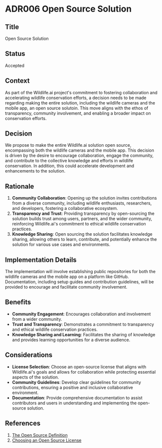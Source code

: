 # ADR006 Open Source Solution

## Title
Open Source Solution

## Status
Accepted

## Context
As part of the Wildlife.ai project's commitment to fostering collaboration and accelerating wildlife conservation efforts, a decision needs to be made regarding making the entire solution, including the wildlife cameras and the mobile app, an open source solutoin. This move aligns with the ethos of transparency, community involvement, and enabling a broader impact on conservation efforts.

## Decision
We propose to make the entire Wildlife.ai solution open source, encompassing both the wildlife cameras and the mobile app. This decision is driven by the desire to encourage collaboration, engage the community, and contribute to the collective knowledge and efforts in wildlife conservation. In addition, this could accelerate development and enhancements to the solution.

## Rationale
1. **Community Collaboration**: Opening up the solution invites contributions from a diverse community, including wildlife enthusiasts, researchers, and developers, fostering a collaborative ecosystem.
2. **Transparency and Trust**: Providing transparency by open-sourcing the solution builds trust among users, partners, and the wider community, reinforcing Wildlife.ai's commitment to ethical wildlife conservation practices.
3. **Knowledge Sharing**: Open sourcing the solution facilitates knowledge sharing, allowing others to learn, contribute, and potentially enhance the solution for various use cases and environments.


## Implementation Details
The implementation will involve establishing public repositories for both the wildlife cameras and the mobile app on a platform like GitHub. Documentation, including setup guides and contribution guidelines, will be provided to encourage and facilitate community involvement.

## Benefits
- **Community Engagement**: Encourages collaboration and involvement from a wider community.
- **Trust and Transparency**: Demonstrates a commitment to transparency and ethical wildlife conservation practices.
- **Knowledge Sharing and Learning**: Facilitates the sharing of knowledge and provides learning opportunities for a diverse audience.

## Considerations
- **License Selection**: Choose an open-source license that aligns with Wildlife.ai's goals and allows for collaboration while protecting essential aspects of the solution.
- **Community Guidelines**: Develop clear guidelines for community contributions, ensuring a positive and inclusive collaborative environment.
- **Documentation**: Provide comprehensive documentation to assist contributors and users in understanding and implementing the open-source solution.

## References
1. [The Open Source Definition](https://opensource.org/osd)
2. [Choosing an Open Source License](https://choosealicense.com/)